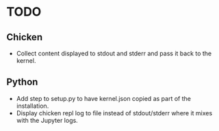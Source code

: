 # TODO

## Chicken
* Collect content displayed to stdout and stderr and pass it back to the kernel.

## Python
* Add step to setup.py to have kernel.json copied as part of the installation.
* Display chicken repl log to file instead of stdout/stderr where it mixes with
  the Jupyter logs.

